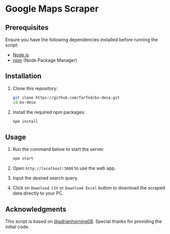 # Google Maps Scraper

## Prerequisites

Ensure you have the following dependencies installed before running the script:

- [Node.js](https://nodejs.org/)
- [npm](https://www.npmjs.com/) (Node Package Manager)

## Installation

1. Clone this repository:

   ```bash
   git clone https://github.com/farfnd/bx-desa.git
   cd bx-desa
   ```

2. Install the required npm packages:

   ```bash
   npm install
   ```

## Usage

1. Run the command below to start the server.

   ```bash
   npm start
   ```

2. Open `http://localhost:3000` to use the web app.

3. Input the desired search query.

4. Click on `Download CSV` or `Download Excel` button to download the scraped data directly to your PC.

## Acknowledgments

This script is based on [@adrianhorning08](https://gist.github.com/adrianhorning08/dd72c19670b488ac5b42ec292a6d158a). Special thanks for providing the initial code.
